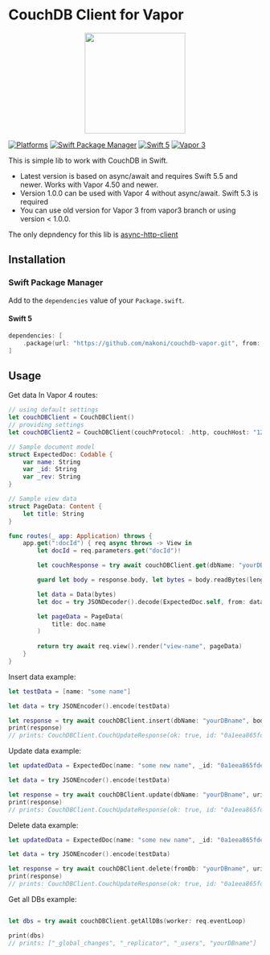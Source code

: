 # CouchDB Client for Vapor

<p align="center">
	<a href="https://github.com/makoni/couchdb-vapor">
        <img src="https://arm1.ru/img/uploaded/images/CouchDBVapor.png" height="200">
    </a>
</p>

[![Platforms](https://img.shields.io/badge/platforms-macOS%2010.15%20|%20Linux%20|%20iOS%2013-ff0000.svg?style=flat)](https://github.com/makoni/couchdb-vapor)
[![Swift Package Manager](https://img.shields.io/badge/SPM-compatible-4BC51D.svg?style=flat)](https://swift.org/package-manager/)
[![Swift 5](https://img.shields.io/badge/swift-5.6-orange.svg?style=flat)](http://swift.org)
[![Vapor 3](https://img.shields.io/badge/vapor-4.50.0-blue.svg?style=flat)](https://vapor.codes)



This is simple lib to work with CouchDB in Swift.
- Latest version is based on async/await and requires Swift 5.5 and newer. Works with Vapor 4.50 and newer.
- Version 1.0.0 can be used with Vapor 4 without async/await. Swift 5.3 is required
- You can use old version for Vapor 3 from vapor3 branch or using version < 1.0.0. 

The only depndency for this lib is <a href="https://github.com/swift-server/async-http-client">async-http-client</a>

## Installation

### Swift Package Manager

Add to the `dependencies` value of your `Package.swift`.

#### Swift 5

```swift
dependencies: [
    .package(url: "https://github.com/makoni/couchdb-vapor.git", from: "1.1.0"),
]
```

## Usage

Get data In Vapor 4 routes:

```swift
// using default settings
let couchDBClient = CouchDBClient()
// providing settings
let couchDBClient2 = CouchDBClient(couchProtocol: .http, couchHost: "127.0.0.1", couchPort: 5984, userName: "username", userPassword: "userpass")

// Sample document model
struct ExpectedDoc: Codable {
    var name: String
    var _id: String
    var _rev: String
}

// Sample view data
struct PageData: Content {
    let title: String
}

func routes(_ app: Application) throws {
    app.get(":docId") { req async throws -> View in
        let docId = req.parameters.get("docId")!

        let couchResponse = try await couchDBClient.get(dbName: "yourDBname", uri: docId, worker: req.eventLoop)

        guard let body = response.body, let bytes = body.readBytes(length: body.readableBytes) else { throw Abort(.notFound) }

        let data = Data(bytes)		
        let doc = try JSONDecoder().decode(ExpectedDoc.self, from: data)

        let pageData = PageData(
            title: doc.name
        )
	
        return try await req.view().render("view-name", pageData)
    }
}
```

Insert data example:

```swift
let testData = [name: "some name"]

let data = try JSONEncoder().encode(testData)

let response = try await couchDBClient.insert(dbName: "yourDBname", body: HTTPBody(data: data), worker: req.eventLoop)
print(response)
// prints: CouchDBClient.CouchUpdateResponse(ok: true, id: "0a1eea865fdec7a00afb96685001c7be", rev: "1-e6bde9e60844ba5648cc61b446f9f4b3"))
```

Update data example:

```swift
let updatedData = ExpectedDoc(name: "some new name", _id: "0a1eea865fdec7a00afb96685001c7be", _rev: "1-e6bde9e60844ba5648cc61b446f9f4b3")

let data = try JSONEncoder().encode(testData)

let response = try await couchDBClient.update(dbName: "yourDBname", uri: updatedData._id, body: HTTPBody(data: data), worker: req.eventLoop)
print(response)
// prints: CouchDBClient.CouchUpdateResponse(ok: true, id: "0a1eea865fdec7a00afb96685001c7be", rev: "1-e6bde9e60844ba5648cc61b446f9f4b4"))
```

Delete data example:

```swift
let updatedData = ExpectedDoc(name: "some new name", _id: "0a1eea865fdec7a00afb96685001c7be", _rev: "1-e6bde9e60844ba5648cc61b446f9f4b4")

let data = try JSONEncoder().encode(testData)

let response = try await couchDBClient.delete(fromDb: "yourDBname", uri: updatedData._id, rev: updatedData._rev, worker: req.eventLoop)
print(response)
// prints: CouchDBClient.CouchUpdateResponse(ok: true, id: "0a1eea865fdec7a00afb96685001c7be", rev: "1-e6bde9e60844ba5648cc61b446f9f4b5"))
```

Get all DBs example:

```swift

let dbs = try await couchDBClient.getAllDBs(worker: req.eventLoop)

print(dbs)
// prints: ["_global_changes", "_replicator", "_users", "yourDBname"]
```

